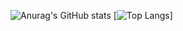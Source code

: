 ![Anurag's GitHub stats](https://github-readme-stats.vercel.app/api?username=bewflast&show_icons=true&theme=jolly&count_private=true)
[![Top Langs](https://github-readme-stats.vercel.app/api/top-langs/?username=bewflast&layout=compact&theme=jolly)]

